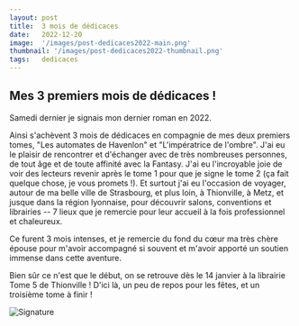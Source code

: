 ```yaml
---
layout: post
title:  3 mois de dédicaces
date:   2022-12-20
image:  '/images/post-dedicaces2022-main.png'
thumbnail: '/images/post-dedicaces2022-thumbnail.png'
tags:   dedicaces
---
```


## Mes 3 premiers mois de dédicaces !

Samedi dernier je signais mon dernier roman en 2022.

Ainsi s'achèvent 3 mois de dédicaces en compagnie de mes deux premiers tomes, "Les automates de Havenlon" et "L'impératrice de l'ombre". J'ai eu le plaisir de rencontrer et d'échanger avec de très nombreuses personnes, de tout âge et de toute affinité avec la Fantasy. J'ai eu l'incroyable joie de voir des lecteurs revenir après le tome 1 pour que je signe le tome 2 (ça fait quelque chose, je vous promets !). Et surtout j'ai eu l'occasion de voyager, autour de ma belle ville de Strasbourg, et plus loin, à Thionville, à Metz, et jusque dans la région lyonnaise, pour découvrir salons, conventions et librairies -- 7 lieux que je remercie pour leur accueil à la fois professionnel et chaleureux.

Ce furent 3 mois intenses, et je remercie du fond du cœur ma très chère épouse pour m'avoir accompagné si souvent et m'avoir apporté un soutien immense dans cette aventure.

Bien sûr ce n'est que le début, on se retrouve dès le 14 janvier à la librairie Tome 5 de Thionville ! D'ici là, un peu de repos pour les fêtes, et un troisième tome à finir !

![Signature]({{site.baseurl}}/images/signature-doree2.png)
